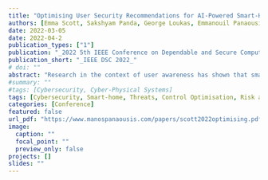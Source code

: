 ```yaml
---
title: "Optimising User Security Recommendations for AI-Powered Smart-Homes"
authors: [Emma Scott, Sakshyam Panda, George Loukas, Emmanouil Panaousis]
date: 2022-03-05
date: 2022-04-2
publication_types: ["1"]
publication: "_2022 5th IEEE Conference on Dependable and Secure Computing_"
publication_short: "_IEEE DSC 2022_"
# doi: ""
abstract: "Research in the context of user awareness has shown that smart-home occupants often lack cybersecurity awareness even when it comes to frequently used technologies such as online social networks and email. To cope with the risks, smart-homes must be equipped with adequate cybersecurity measures besides the knowledge and time required by smart- home occupants to implement security measures. In this paper, we explore potential threats in AI-powered smart-homes and identify a list of cybersecurity controls required to mitigate their potential impact considering attack vectors, as well as the time and knowledge required to implement a control. We use optimisation to identify the best set of controls to minimise the risk exposure considering these metrics. Our comparative analysis against a random selection approach highlight that our approach is at least 25% better at minimising risk. Finally, we show how improved knowledge or time impacts the risk."
#summary: ""
#tags: [Cybersecurity, Cyber-Physical Systems]
tags: [Cybersecurity, Smart-home, Threats, Control Optimisation, Risk assessment]
categories: [Conference]
featured: false
url_pdf: "https://www.manospanaousis.com/papers/scott2022optimising.pdf"
image:
  caption: ""
  focal_point: ""
  preview_only: false
projects: []
slides: ""
---
```

